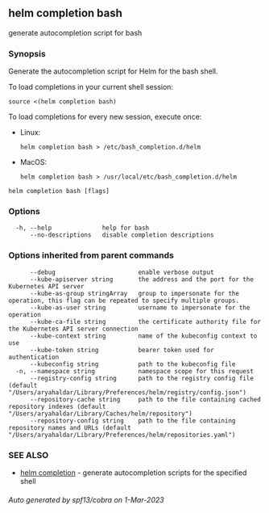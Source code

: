 ## helm completion bash

generate autocompletion script for bash

### Synopsis


Generate the autocompletion script for Helm for the bash shell.

To load completions in your current shell session:

    source <(helm completion bash)

To load completions for every new session, execute once:
- Linux:

      helm completion bash > /etc/bash_completion.d/helm

- MacOS:

      helm completion bash > /usr/local/etc/bash_completion.d/helm


```
helm completion bash [flags]
```

### Options

```
  -h, --help              help for bash
      --no-descriptions   disable completion descriptions
```

### Options inherited from parent commands

```
      --debug                       enable verbose output
      --kube-apiserver string       the address and the port for the Kubernetes API server
      --kube-as-group stringArray   group to impersonate for the operation, this flag can be repeated to specify multiple groups.
      --kube-as-user string         username to impersonate for the operation
      --kube-ca-file string         the certificate authority file for the Kubernetes API server connection
      --kube-context string         name of the kubeconfig context to use
      --kube-token string           bearer token used for authentication
      --kubeconfig string           path to the kubeconfig file
  -n, --namespace string            namespace scope for this request
      --registry-config string      path to the registry config file (default "/Users/aryahaldar/Library/Preferences/helm/registry/config.json")
      --repository-cache string     path to the file containing cached repository indexes (default "/Users/aryahaldar/Library/Caches/helm/repository")
      --repository-config string    path to the file containing repository names and URLs (default "/Users/aryahaldar/Library/Preferences/helm/repositories.yaml")
```

### SEE ALSO

* [helm completion](helm_completion.md)	 - generate autocompletion scripts for the specified shell

###### Auto generated by spf13/cobra on 1-Mar-2023
